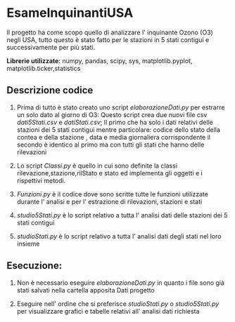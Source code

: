 # EsameInquinantiUSA


Il progetto ha come scopo quello di analizzare l' inquinante Ozono (O3) negli USA, tutto questo è stato fatto per le stazioni in 5 stati contigui e successivamente per più stati. 

**Librerie utilizzate**: numpy, pandas, scipy, sys, matplotlib.pyplot, matplotlib.ticker,statistics

## Descrizione codice

1) Prima di tutto è stato creato uno script *elaborazioneDati.py* per estrarre un solo dato al giorno di O3:
Questo script crea due nuovi file csv  *dati5Stati.csv* e *datiStati.csv*; Il primo che ha solo i dati relativi delle stazioni dei 5 stati contigui mentre particolare: codice dello stato della contea e della stazione , data e media giornaliera corrispondente
il secondo è identico al primo ma con tutti gli stati che hanno delle rilevazioni

2) Lo script *Classi.py* è quello in cui sono definite la classi rilevazione,stazione,rilStato e stato ed implementa gli oggetti e i rispettivi metodi.

3) *Funzioni.py* è  il codice dove sono scritte tutte le funzioni utilizzate durante l' analisi e per l' estrazione di rilevazioni, stazioni e stati 

4) *studio5Stati.py* è lo script relativo a tutta l' analisi dati delle stazioni dei 5 stati contigui

5) *studioStati.py* è lo script relativo a tutta l' analisi dati degli stati nel loro insieme

## Esecuzione:

1) Non è necessario eseguire *elaborazioneDati.py* in quanto i file sono già stati salvati nella cartella apposita Dati progetto

2) Eseguire nell' ordine che si preferisce *studioStati.py* o *studio5Stati.py* per visualizzare grafici e tabelle relativi all' analisi dati richiesta
